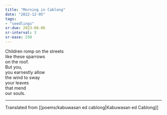 ```yaml
---
title: "Morning in Cablong"
date: "2022-12-05"
tags:
- "seedlings"
sr-due: 2023-08-06
sr-interval: 3
sr-ease: 250
---
```


Children romp on the streets  
like these sparrows  
on the roof.  
But you,  
you earnestly allow  
the wind to sway  
your leaves  
that mend  
our souls.  

---
Translated from [[poems/kabuwasan ed cablong|Kabuwasan ed Cablong]]